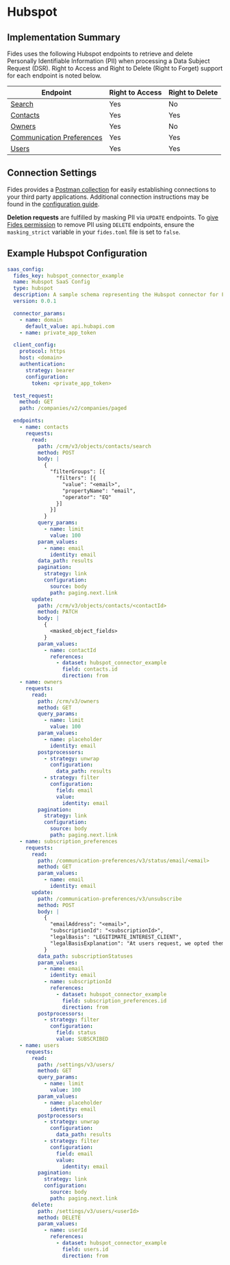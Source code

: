 
# Hubspot

## Implementation Summary
Fides uses the following Hubspot endpoints to retrieve and delete Personally Identifiable Information (PII) when processing a Data Subject Request (DSR). Right to Access and Right to Delete (Right to Forget) support for each endpoint is noted below.

|Endpoint | Right to Access | Right to Delete |
|----|----|----|
|[Search](https://developers.hubspot.com/docs/api/crm/search) | Yes | No |
|[Contacts](https://developers.hubspot.com/docs/api/crm/contacts) | Yes | Yes |
|[Owners](https://developers.hubspot.com/docs/api/crm/owners) | Yes | No |
|[Communication Preferences](https://developers.hubspot.com/docs/api/marketing-api/subscriptions-preferences#endpoint?spec=POST-/communication-preferences/v3/unsubscribe) | Yes | Yes |
|[Users](https://developers.hubspot.com/docs/api/settings/user-provisioning) | Yes | Yes |



## Connection Settings
Fides provides a [Postman collection](../../development/postman/using_postman.md) for easily establishing connections to your third party applications. Additional connection instructions may be found in the [configuration guide](../saas_config.md).

**Deletion requests** are fulfilled by masking PII via `UPDATE` endpoints. To [give Fides permission](../../installation/configuration.md#configuration-variable-reference) to remove PII using `DELETE` endpoints, ensure the `masking_strict` variable in your `fides.toml` file is set to `false`. 

## Example Hubspot Configuration
```yaml
saas_config:
  fides_key: hubspot_connector_example
  name: Hubspot SaaS Config
  type: hubspot
  description: A sample schema representing the Hubspot connector for Fides
  version: 0.0.1

  connector_params:
    - name: domain
      default_value: api.hubapi.com
    - name: private_app_token

  client_config:
    protocol: https
    host: <domain>
    authentication:
      strategy: bearer
      configuration:
        token: <private_app_token>

  test_request:
    method: GET
    path: /companies/v2/companies/paged

  endpoints:
    - name: contacts
      requests:
        read:
          path: /crm/v3/objects/contacts/search
          method: POST
          body: |
            {
              "filterGroups": [{
                "filters": [{
                  "value": "<email>",
                  "propertyName": "email",
                  "operator": "EQ"
                }]
              }]
            }
          query_params:
            - name: limit
              value: 100
          param_values:
            - name: email
              identity: email
          data_path: results
          pagination:
            strategy: link
            configuration:
              source: body
              path: paging.next.link
        update:
          path: /crm/v3/objects/contacts/<contactId>
          method: PATCH
          body: |
            {
              <masked_object_fields>
            }
          param_values:
            - name: contactId
              references:
                - dataset: hubspot_connector_example
                  field: contacts.id
                  direction: from
    - name: owners
      requests:
        read:
          path: /crm/v3/owners
          method: GET
          query_params:
            - name: limit
              value: 100
          param_values:
            - name: placeholder
              identity: email
          postprocessors:
            - strategy: unwrap
              configuration:
                data_path: results
            - strategy: filter
              configuration:
                field: email
                value:
                  identity: email
          pagination:
            strategy: link
            configuration:
              source: body
              path: paging.next.link
    - name: subscription_preferences
      requests:
        read:
          path: /communication-preferences/v3/status/email/<email>
          method: GET
          param_values:
            - name: email
              identity: email
        update:
          path: /communication-preferences/v3/unsubscribe
          method: POST
          body: |
            {
              "emailAddress": "<email>",
              "subscriptionId": "<subscriptionId>",
              "legalBasis": "LEGITIMATE_INTEREST_CLIENT",
              "legalBasisExplanation": "At users request, we opted them out"
            }
          data_path: subscriptionStatuses
          param_values:
            - name: email
              identity: email
            - name: subscriptionId
              references:
                - dataset: hubspot_connector_example
                  field: subscription_preferences.id
                  direction: from
          postprocessors:
            - strategy: filter
              configuration:
                field: status
                value: SUBSCRIBED
    - name: users
      requests:
        read:
          path: /settings/v3/users/
          method: GET
          query_params:
            - name: limit
              value: 100
          param_values:
            - name: placeholder
              identity: email
          postprocessors:
            - strategy: unwrap
              configuration:
                data_path: results
            - strategy: filter
              configuration:
                field: email
                value:
                  identity: email
          pagination:
            strategy: link
            configuration:
              source: body
              path: paging.next.link
        delete:
          path: /settings/v3/users/<userId>
          method: DELETE
          param_values:
            - name: userId
              references:
                - dataset: hubspot_connector_example
                  field: users.id
                  direction: from

```
